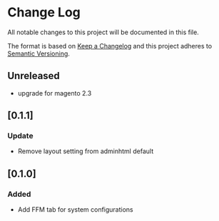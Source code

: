 # Change Log
All notable changes to this project will be documented in this file.

The format is based on [Keep a Changelog](http://keepachangelog.com/)
and this project adheres to [Semantic Versioning](http://semver.org/).

## Unreleased
- upgrade for magento 2.3

## [0.1.1]
### Update
* Remove layout setting from adminhtml default

## [0.1.0]
### Added
* Add FFM tab for system configurations
